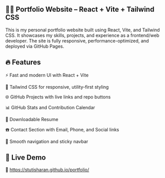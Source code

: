 ## 🧑‍💻 Portfolio Website – React + Vite + Tailwind CSS
This is my personal portfolio website built using React, Vite, and Tailwind CSS. It showcases my skills, projects, and experience as a frontend/web developer. The site is fully responsive, performance-optimized, and deployed via GitHub Pages.

## 🔥 Features
⚡ Fast and modern UI with React + Vite

🎨 Tailwind CSS for responsive, utility-first styling

🌐 GitHub Projects with live links and repo buttons

📊 GitHub Stats and Contribution Calendar

💼 Downloadable Resume

☎️ Contact Section with Email, Phone, and Social links

🧭 Smooth navigation and sticky navbar

## 🚀 Live Demo
🔗 https://stutisharan.github.io/portfolio/
